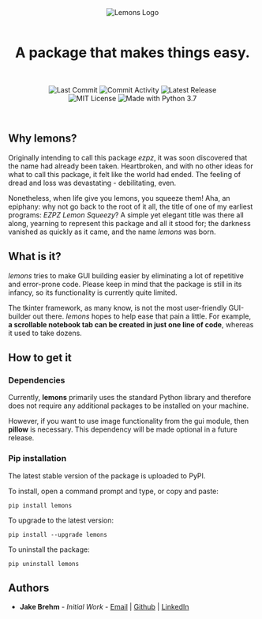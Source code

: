 <div align="center">

  <img src="https://github.com/jakebrehm/lemons/blob/master/img/logo.png" alt="Lemons Logo"/>

  <br>
  <br>

  <h1>A package that makes things easy.</h1>

  <br>

  <img src="https://img.shields.io/github/last-commit/jakebrehm/lemons?style=for-the-badge&color=yellow" alt="Last Commit"></img>
  <img src="https://img.shields.io/github/commit-activity/w/jakebrehm/lemons?style=for-the-badge&color=yellow" alt="Commit Activity"></img>
  <img src="https://img.shields.io/pypi/v/lemons?style=for-the-badge&color=yellow" alt="Latest Release"></img>
  <br>
  <img src="https://img.shields.io/github/license/jakebrehm/lemons?style=for-the-badge&color=yellow" alt="MIT License"></img>
  <img src="https://img.shields.io/badge/Made%20With-Python%203.7-violet.svg?style=for-the-badge&logo=Python" alt="Made with Python 3.7"></img>

</div>

<br>

## Why lemons?

Originally intending to call this package *ezpz*, it was soon discovered that the name had already been taken. Heartbroken, and with no other ideas for what to call this package, it felt like the world had ended. The feeling of dread and loss was devastating - debilitating, even.

Nonetheless, when life give you lemons, you squeeze them! Aha, an epiphany: why not go back to the root of it all, the title of one of my earliest programs: *EZPZ Lemon Squeezy*? A simple yet elegant title was there all along, yearning to represent this package and all it stood for; the darkness vanished as quickly as it came, and the name *lemons* was born.

## What is it?

*lemons* tries to make GUI building easier by eliminating a lot of repetitive and error-prone code. Please keep in mind that the package is still in its infancy, so its functionality is currently quite limited.

The tkinter framework, as many know, is not the most user-friendly GUI-builder out there. *lemons* hopes to help ease that pain a little. For example, **a scrollable notebook tab can be created in just one line of code**, whereas it used to take dozens.

## How to get it

### Dependencies

Currently, **lemons** primarily uses the standard Python library and therefore does not require any additional packages to be installed on your machine.

However, if you want to use image functionality from the gui module, then **pillow** is necessary. This dependency will be made optional in a future release.

### Pip installation

The latest stable version of the package is uploaded to PyPI.

To install, open a command prompt and type, or copy and paste:
```
pip install lemons
```

To upgrade to the latest version:
```
pip install --upgrade lemons
```

To uninstall the package:
```
pip uninstall lemons
```

## Authors
- **Jake Brehm** - *Initial Work* - [Email](mailto:jbrehm@tactair.com) | [Github](http://github.com/jakebrehm) | [LinkedIn](http://linkedin.com/in/jacobbrehm)